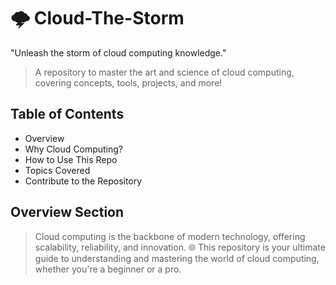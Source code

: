 # 🌩️ Cloud-The-Storm

"Unleash the storm of cloud computing knowledge."

> A repository to master the art and science of cloud computing, covering concepts, tools, projects, and more!

## Table of Contents
- Overview
- Why Cloud Computing?
- How to Use This Repo
- Topics Covered
- Contribute to the Repository

## Overview Section
> Cloud computing is the backbone of modern technology, offering scalability, reliability, and innovation. 🌐 This repository is your ultimate guide to understanding and mastering the world of cloud computing, whether you're a beginner or a pro.
